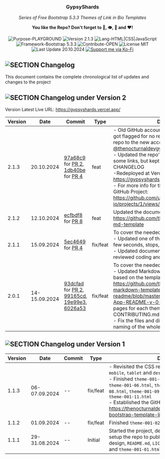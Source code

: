 <!-- <p align="center"><img src="/md_assets/octocat.gif" alt="Logo" width="130" height="130"></p> -->
<h3 align="center">GypsyShards</h3>
<p align="center"><em>Series of Free Bootstrap 5.3.3 Themes of Link in Bio Templates</em></p>
<p align="center"><strong>You like the Repo? Don't forget to 🌟, 👁️, 🔱 and ❤️!</strong></p>
<p align="center">
   <img src="https://img.shields.io/badge/Purpose-PLAYGROUND-%2300416a?logoColor=white&labelColor=%2300416a&color=%2324292e&textColor=white" alt="Purpose-PLAYGROUND">
   <img src="https://img.shields.io/badge/Version-2.1.3-%2300416a?logoColor=white&labelColor=%2300416a&color=%2324292e&textColor=white" alt="Version 2.1.3">
   <img src="https://img.shields.io/badge/Lang-HTML%20|%20CSS%20|%20JavaScript-%2300416a?logoColor=white&labelColor=%2300416a&color=%2324292e&textColor=white" alt="Lang-HTML|CSS|JavaScript">
   <img src="https://img.shields.io/badge/Framework-Bootstrap%205.3.3-%2300416a?logoColor=white&labelColor=%2300416a&color=%2324292e&textColor=white" alt="Framework-Bootstrap 5.3.3">
   <img src="https://img.shields.io/badge/Contribute-OPEN-%2300416a?logoColor=white&labelColor=%2300416a&color=%2324292e&textColor=white" alt="Contribute-OPEN">
   <img src="https://img.shields.io/badge/License-MIT-%2300416a?logoColor=white&labelColor=%2300416a&color=%2324292e&textColor=white" alt="License MIT">
   <img src="https://img.shields.io/badge/Last%20Update-20.10.2024-%2300416a?logoColor=white&labelColor=%2300416a&color=%2324292e&textColor=white" alt="Last Update 20.10.2024">
   <a href="https://ko-fi.com/thenocturnaldevgypsy">
      <img src="https://img.shields.io/badge/Support%20me%20via%20Ko--Fi-%2300416a?logo=ko-fi&logoColor=white&color=%2300416a&textColor=white" alt="Support me via Ko-Fi">
   </a>
</p>

## ![SECTION Changelog](https://custom-icon-badges.demolab.com/badge/-Changelog-24292e?logo=log&logoColor=white&labelColor=00416a)
This document contains the complete chronological list of updates and changes to the project

## ![SECTION Changelog under Version 2](https://custom-icon-badges.demolab.com/badge/-Changelog%20under%20Version%202-24292e?logo=flame&logoColor=white&labelColor=2471AE)

Version Latest Live URL: https://gypsyshards.vercel.app/

| Version | Date | Commit | Type | Description |
| ------------- | ------------- | ------------- | ------------- | ------------- |
| 2.1.3 | 20.10.2024 | [97a68c9](https://github.com/thenocturnaldevgypsy-io/gypsyshards-bootstrap-template-linkinbio/commit/97a68c96dfa8c8726743f2d2e60fc7dded6b233e) for [PR 2](https://github.com/thenocturnaldevgypsy-io/gypsyshards-bootstrap-template-linkinbio/pull/2), [1db40be](https://github.com/thenocturnaldevgypsy-io/gypsyshards-bootstrap-template-linkinbio/commit/1db40bec6d53dae2e061b34cb50cfbf592610099) for [PR 4](https://github.com/thenocturnaldevgypsy-io/gypsyshards-bootstrap-template-linkinbio/pull/4) | feat | - Old GitHub account [@thenocturnaldevgypsy](https://github.com/thenocturnaldevgypsy) got flagged for no reason given, recreating the repo to the new account [@thenocturnaldevgypsy-io](https://github.com/thenocturnaldevgypsy-io) [[PR 2](https://github.com/thenocturnaldevgypsy-io/gypsyshards-bootstrap-template-linkinbio/pull/2)]<br>- Updated the repo's documentation's URL for some links, but kept the ones from the CHANGELOG<br>-Redeployed at Vercel, Live URL: https://gypsyshards.vercel.app/ [[PR 4](https://github.com/thenocturnaldevgypsy-io/gypsyshards-bootstrap-template-linkinbio/pull/4)]<br>- For more info for the whole migration, see GitHub Project: https://github.com/users/thenocturnaldevgypsy-io/projects/1/views/1 |
| 2.1.2 | 12.10.2024 | [ecfbdf8](https://github.com/thenocturnaldevgypsy/gypsyshards-bootstrap-template-linkinbio/pull/8/commits/ecfbdf8fe35b464ff9c53e7a04cc7ad02b47f100) for [PR 8](https://github.com/thenocturnaldevgypsy/gypsyshards-bootstrap-template-linkinbio/pull/8) | feat | Updated the documentation format using https://github.com/thenocturnaldevgypsy/github-md-template |
| 2.1.1 | 15.09.2024 | [5ec4649](https://github.com/thenocturnaldevgypsy/gypsyshards-bootstrap-template-linkinbio/commit/5ec4649244c235102a9052dacc449f3efc8ccea8) for [PR 4](https://github.com/thenocturnaldevgypsy/gypsyshards-bootstrap-template-linkinbio/pull/4) | fix/feat | To cover the needed changes at [Issue 3](https://github.com/thenocturnaldevgypsy/gypsyshards-bootstrap-template-linkinbio/issues/3):<br>- Updated one of the Link Buttons to shake for few seconds, stops, and shakes again. ([PR 4](https://github.com/thenocturnaldevgypsy/gypsyshards-bootstrap-template-linkinbio/pull/4))<br>- Updated documentation for the changes, reviewed coding and filename structuring. |
| 2.0.1 | 14-15.09.2024 | [93dcfad](https://github.com/thenocturnaldevgypsy/gypsyshards-bootstrap-template-linkinbio/commit/93dcfad9566ab4c8c9f2cd1b7d7b80b4dca40263) for [PR 2](https://github.com/thenocturnaldevgypsy/gypsyshards-bootstrap-template-linkinbio/pull/2), [99165cd](https://github.com/thenocturnaldevgypsy/gypsyshards-bootstrap-template-linkinbio/commit/99165cdb5068419e690691fd900ab5c863a7d430), [19e99e3](https://github.com/thenocturnaldevgypsy/gypsyshards-bootstrap-template-linkinbio/commit/19e99e3bf4b095dff57ad73234ffaee4f12b8cf7), [6026a53](https://github.com/thenocturnaldevgypsy/gypsyshards-bootstrap-template-linkinbio/commit/6026a53d9c3e30cbb32b92f417f38104613e54eb) | fix/feat | To cover the needed changes at [Issue 1](https://github.com/thenocturnaldevgypsy/gypsyshards-bootstrap-template-linkinbio/issues/1):<br>- Updated Markdown files structure overall based on the template: https://github.com/thenocturnaldevgypsy/github-markdown-template-readme/blob/master/MD%20Templates/Repo-App-README-v-0-0-1.md, create separate pages for each themes, changelogs and CONTRIBUTING.md to make it easier to update.<br>- Fix the files and directory structure, and file naming of the whole repo. |

## ![SECTION Changelog under Version 1](https://custom-icon-badges.demolab.com/badge/-Changelog%20under%20Version%201-24292e?logo=flame&logoColor=white&labelColor=2471AE)

| Version | Date | Commit | Type | Description |
| ------------- | ------------- | ------------- | ------------- | ------------- |
| 1.1.3 | 06-07.09.2024 | -- | fix/feat | - Revisited the CSS reponsive compatibilities for `mobile`, `tablet` and `desktop` for the current templates<br>- Finished `theme-001-04.html`, `theme-001-05.html`, `theme-001-06.html`, `theme-001-07.html`, `theme-001-08.html`, `theme-001-09.html`, `theme-001-10.html` and `theme-001-11.html`<br>- Established the GitHub Pages of the repo: https://thenocturnaldevgypsy.github.io/gypsyshards-bootstrap-template-linkinbio/ |
| 1.1.2 | 01.09.2024 | -- | fix/feat | Finished `theme-001-02.html` and `theme-001-03.html` |
| 1.1.1 | 29-31.08.2024 | -- | Initial | Started the project, decided which tools to be used, setup the repo to public, finished the initial directory design, `README.md`, `LICENSE`, `FUNDING.yml`, `index.html` and `theme-001-01.html` |
